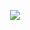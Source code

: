 <p align="center">
<a href="https://github.com/drkostas">
    <img src="https://github-stats-alpha.vercel.app/api?username=HyperNylium&cc=30363de&tc=37BCF6&ic=fff&bc=0000">
</a>
</p>